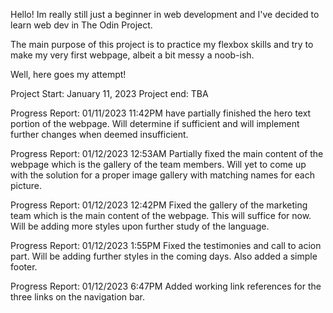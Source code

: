 Hello! Im really still just a beginner in web development and I've decided to learn web dev in The Odin Project. 

The main purpose of this project is to practice my flexbox skills and try to make my very first webpage, albeit a bit messy a noob-ish.

Well, here goes my attempt!

Project Start: January 11, 2023
Project end: TBA

Progress Report: 01/11/2023 11:42PM
have partially finished the hero text portion of the webpage. Will determine if sufficient and will implement further changes when deemed insufficient.

Progress Report: 01/12/2023 12:53AM
Partially fixed the main content of the webpage which is the gallery of the team members. Will yet to come up with the solution for a proper image gallery with matching names for each picture.


Progress Report: 01/12/2023 12:42PM
Fixed the gallery of the marketing team which is the main content of the webpage. This will suffice for now. Will be adding more styles upon further study of the language.

Progress Report: 01/12/2023 1:55PM
Fixed the testimonies and call to acion part. Will be adding further styles in the coming days. Also added a simple footer.

Progress Report: 01/12/2023 6:47PM
Added working link references for the three links on the navigation bar. 